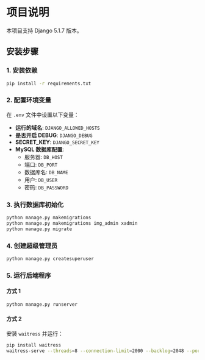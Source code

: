 # 项目说明

本项目支持 Django 5.1.7 版本。

## 安装步骤

### 1. 安装依赖

```bash
pip install -r requirements.txt
```

### 2. 配置环境变量

在 `.env` 文件中设置以下变量：

- **运行的域名**: `DJANGO_ALLOWED_HOSTS`
- **是否开启 DEBUG**: `DJANGO_DEBUG`
- **SECRET_KEY**: `DJANGO_SECRET_KEY`
- **MySQL 数据库配置**:
  - 服务器: `DB_HOST`
  - 端口: `DB_PORT`
  - 数据库名: `DB_NAME`
  - 用户: `DB_USER`
  - 密码: `DB_PASSWORD`

### 3. 执行数据库初始化

```bash
python manage.py makemigrations
python manage.py makemigrations img_admin xadmin
python manage.py migrate
```

### 4. 创建超级管理员

```bash
python manage.py createsuperuser
```

### 5. 运行后端程序

#### 方式 1

```bash
python manage.py runserver
```

#### 方式 2

安装 `waitress` 并运行：

```bash
pip install waitress
waitress-serve --threads=8 --connection-limit=2000 --backlog=2048 --port=8000 liuyanben.wsgi:application
```


